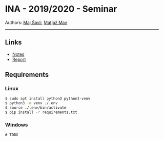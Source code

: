 # INA - 2019/2020 - Seminar

Authors: [Maj Šavli](@saullas), [Matjaž Mav](@matjazmav)

---

## Links
- [Notes](https://docs.google.com/document/d/1Sh1tYwuy0YUsRWrzMz64w29XQde2IqmYQOwlbM1QaHs/edit?usp=sharing)
- [Report](https://www.overleaf.com/project/5eb6b766f85eb100019aec44)

## Requirements
### Linux
```bash
$ sudo apt install python3 python3-venv
$ python3 -m venv ./.env
$ source ./.env/bin/activate
$ pip install -r requirements.txt
```
### Windows
```
# TODO
```